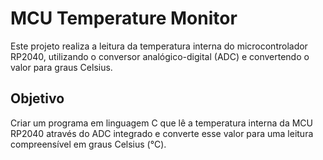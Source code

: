 # MCU Temperature Monitor
Este projeto realiza a leitura da temperatura interna do microcontrolador RP2040, utilizando o conversor analógico-digital (ADC) e convertendo o valor para graus Celsius.

## Objetivo
Criar um programa em linguagem C que lê a temperatura interna da MCU RP2040 através do ADC integrado e converte esse valor para uma leitura compreensível em graus Celsius (°C).